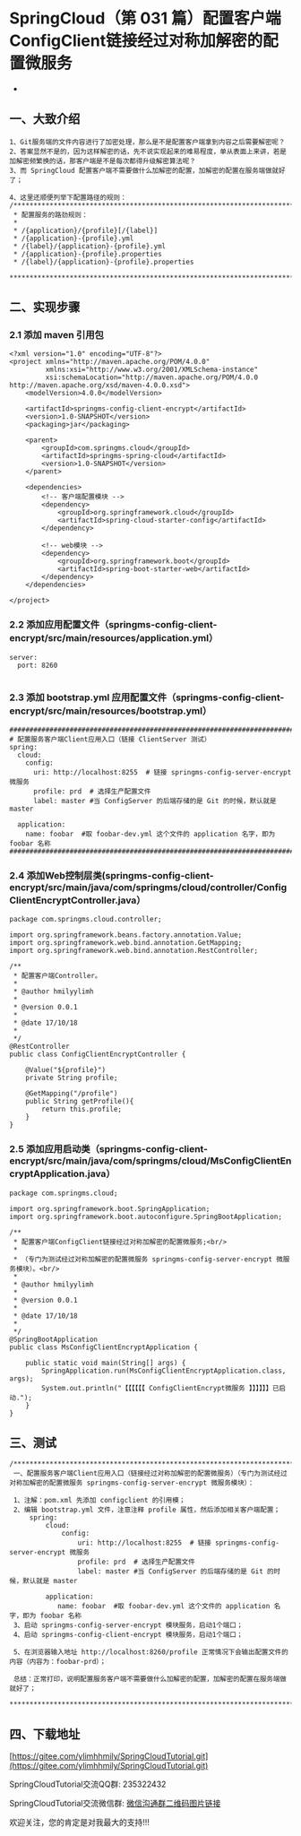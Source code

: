 # SpringCloud（第 031 篇）配置客户端ConfigClient链接经过对称加解密的配置微服务
-

## 一、大致介绍

``` 
1、Git服务端的文件内容进行了加密处理，那么是不是配置客户端拿到内容之后需要解密呢？
2、答案显然不是的，因为这样解密的话，先不说实现起来的难易程度，单从表面上来讲，若是加解密频繁换的话，那客户端是不是每次都得升级解密算法呢？
3、而 SpringCloud 配置客户端不需要做什么加解密的配置，加解密的配置在服务端做就好了；

4、这里还顺便列举下配置路径的规则：
/****************************************************************************************
 * 配置服务的路劲规则：
 *
 * /{application}/{profile}[/{label}]
 * /{application}-{profile}.yml
 * /{label}/{application}-{profile}.yml
 * /{application}-{profile}.properties
 * /{label}/{application}-{profile}.properties
 ****************************************************************************************/
```


## 二、实现步骤

### 2.1 添加 maven 引用包
``` 
<?xml version="1.0" encoding="UTF-8"?>
<project xmlns="http://maven.apache.org/POM/4.0.0"
         xmlns:xsi="http://www.w3.org/2001/XMLSchema-instance"
         xsi:schemaLocation="http://maven.apache.org/POM/4.0.0 http://maven.apache.org/xsd/maven-4.0.0.xsd">
    <modelVersion>4.0.0</modelVersion>

    <artifactId>springms-config-client-encrypt</artifactId>
    <version>1.0-SNAPSHOT</version>
    <packaging>jar</packaging>

    <parent>
        <groupId>com.springms.cloud</groupId>
        <artifactId>springms-spring-cloud</artifactId>
        <version>1.0-SNAPSHOT</version>
    </parent>

    <dependencies>
        <!-- 客户端配置模块 -->
        <dependency>
            <groupId>org.springframework.cloud</groupId>
            <artifactId>spring-cloud-starter-config</artifactId>
        </dependency>

        <!-- web模块 -->
        <dependency>
            <groupId>org.springframework.boot</groupId>
            <artifactId>spring-boot-starter-web</artifactId>
        </dependency>
    </dependencies>

</project>
```


### 2.2 添加应用配置文件（springms-config-client-encrypt/src/main/resources/application.yml）
``` 
server:
  port: 8260


```





### 2.3 添加 bootstrap.yml 应用配置文件（springms-config-client-encrypt/src/main/resources/bootstrap.yml）
``` 
#####################################################################################################
# 配置服务客户端Client应用入口（链接 ClientServer 测试）
spring:
  cloud:
    config:
      uri: http://localhost:8255  # 链接 springms-config-server-encrypt 微服务
      profile: prd  # 选择生产配置文件
      label: master #当 ConfigServer 的后端存储的是 Git 的时候，默认就是 master

  application:
    name: foobar  #取 foobar-dev.yml 这个文件的 application 名字，即为 foobar 名称
#####################################################################################################

```


### 2.4 添加Web控制层类(springms-config-client-encrypt/src/main/java/com/springms/cloud/controller/ConfigClientEncryptController.java）
``` 
package com.springms.cloud.controller;

import org.springframework.beans.factory.annotation.Value;
import org.springframework.web.bind.annotation.GetMapping;
import org.springframework.web.bind.annotation.RestController;

/**
 * 配置客户端Controller。
 *
 * @author hmilyylimh
 *
 * @version 0.0.1
 *
 * @date 17/10/18
 *
 */
@RestController
public class ConfigClientEncryptController {

    @Value("${profile}")
    private String profile;

    @GetMapping("/profile")
    public String getProfile(){
        return this.profile;
    }
}

```


### 2.5 添加应用启动类（springms-config-client-encrypt/src/main/java/com/springms/cloud/MsConfigClientEncryptApplication.java）
``` 
package com.springms.cloud;

import org.springframework.boot.SpringApplication;
import org.springframework.boot.autoconfigure.SpringBootApplication;

/**
 * 配置客户端ConfigClient链接经过对称加解密的配置微服务;<br/>
 *
 * （专门为测试经过对称加解密的配置微服务 springms-config-server-encrypt 微服务模块）。<br/>
 *
 * @author hmilyylimh
 *
 * @version 0.0.1
 *
 * @date 17/10/18
 *
 */
@SpringBootApplication
public class MsConfigClientEncryptApplication {

    public static void main(String[] args) {
        SpringApplication.run(MsConfigClientEncryptApplication.class, args);
        System.out.println("【【【【【【 ConfigClientEncrypt微服务 】】】】】】已启动.");
    }
}
```

## 三、测试

``` 
/****************************************************************************************
 一、配置服务客户端Client应用入口（链接经过对称加解密的配置微服务）（专门为测试经过对称加解密的配置微服务 springms-config-server-encrypt 微服务模块）：

 1、注解：pom.xml 先添加 configclient 的引用模；
 2、编辑 bootstrap.yml 文件，注意注释 profile 属性，然后添加相关客户端配置；
     spring:
         cloud:
             config:
                 uri: http://localhost:8255  # 链接 springms-config-server-encrypt 微服务
                 profile: prd  # 选择生产配置文件
                 label: master #当 ConfigServer 的后端存储的是 Git 的时候，默认就是 master
    
         application:
            name: foobar  #取 foobar-dev.yml 这个文件的 application 名字，即为 foobar 名称
 3、启动 springms-config-server-encrypt 模块服务，启动1个端口；
 4、启动 springms-config-client-encrypt 模块服务，启动1个端口；

 5、在浏览器输入地址 http://localhost:8260/profile 正常情况下会输出配置文件的内容（内容为：foobar-prd）；

 总结：正常打印，说明配置服务客户端不需要做什么加解密的配置，加解密的配置在服务端做就好了；
 ****************************************************************************************/
```


## 四、下载地址

[https://gitee.com/ylimhhmily/SpringCloudTutorial.git](https://gitee.com/ylimhhmily/SpringCloudTutorial.git)

SpringCloudTutorial交流QQ群: 235322432

SpringCloudTutorial交流微信群: [微信沟通群二维码图片链接](https://gitee.com/ylimhhmily/SpringCloudTutorial/blob/master/doc/qrcode/SpringCloudWeixinQrcode.png)

欢迎关注，您的肯定是对我最大的支持!!!




























